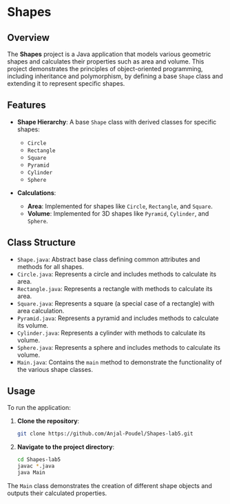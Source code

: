 # Shapes

## Overview

The **Shapes** project is a Java application that models various geometric shapes and calculates their properties such as area and volume. This project demonstrates the principles of object-oriented programming, including inheritance and polymorphism, by defining a base `Shape` class and extending it to represent specific shapes.

## Features

- **Shape Hierarchy**: A base `Shape` class with derived classes for specific shapes:
  - `Circle`
  - `Rectangle`
  - `Square`
  - `Pyramid`
  - `Cylinder`
  - `Sphere`

- **Calculations**:
  - **Area**: Implemented for shapes like `Circle`, `Rectangle`, and `Square`.
  - **Volume**: Implemented for 3D shapes like `Pyramid`, `Cylinder`, and `Sphere`.

## Class Structure

- `Shape.java`: Abstract base class defining common attributes and methods for all shapes.
- `Circle.java`: Represents a circle and includes methods to calculate its area.
- `Rectangle.java`: Represents a rectangle with methods to calculate its area.
- `Square.java`: Represents a square (a special case of a rectangle) with area calculation.
- `Pyramid.java`: Represents a pyramid and includes methods to calculate its volume.
- `Cylinder.java`: Represents a cylinder with methods to calculate its volume.
- `Sphere.java`: Represents a sphere and includes methods to calculate its volume.
- `Main.java`: Contains the `main` method to demonstrate the functionality of the various shape classes.

## Usage

To run the application:

1. **Clone the repository**:
   ```bash
   git clone https://github.com/Anjal-Poudel/Shapes-lab5.git
   ```
2. **Navigate to the project directory**:
   ```bash
   cd Shapes-lab5
   javac *.java
   java Main
   ```

The `Main` class demonstrates the creation of different shape objects and outputs their calculated properties.
